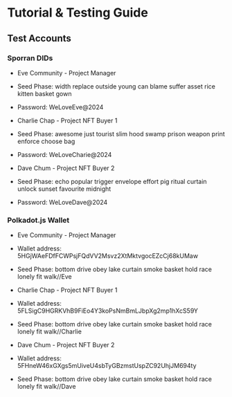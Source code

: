 # Tutorial & Testing Guide

## Test Accounts
### Sporran DIDs
- Eve Community - Project Manager
- Seed Phase: width replace outside young can blame suffer asset rice kitten basket gown
- Password: WeLoveEve@2024

- Charlie Chap - Project NFT Buyer 1 
- Seed Phase: awesome just tourist slim hood swamp prison weapon print enforce choose bag
- Password: WeLoveCharie@2024

- Dave Chum - Project NFT Buyer 2
- Seed Phase: echo popular trigger envelope effort pig ritual curtain unlock sunset favourite midnight
- Password: WeLoveDave@2024

### Polkadot.js Wallet
- Eve Community - Project Manager
- Wallet address: 5HGjWAeFDfFCWPsjFQdVV2Msvz2XtMktvgocEZcCj68kUMaw
- Seed Phase: bottom drive obey lake curtain smoke basket hold race lonely fit walk//Eve

- Charlie Chap - Project NFT Buyer 1
- Wallet address: 5FLSigC9HGRKVhB9FiEo4Y3koPsNmBmLJbpXg2mp1hXcS59Y
- Seed Phase: bottom drive obey lake curtain smoke basket hold race lonely fit walk//Charlie

- Dave Chum - Project NFT Buyer 2
- Wallet address: 5FHneW46xGXgs5mUiveU4sbTyGBzmstUspZC92UhjJM694ty
- Seed Phase: bottom drive obey lake curtain smoke basket hold race lonely fit walk//Dave
